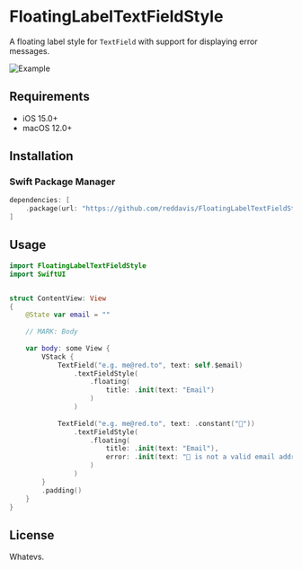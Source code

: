 # FloatingLabelTextFieldStyle

A floating label style for `TextField` with support for displaying error messages. 

![Example](https://cln.sh/Z4zfSB/download)

## Requirements

- iOS 15.0+
- macOS 12.0+

## Installation

### Swift Package Manager

```swift
dependencies: [
    .package(url: "https://github.com/reddavis/FloatingLabelTextFieldStyle", from: "0.9.0")
]
```

## Usage

```swift
import FloatingLabelTextFieldStyle
import SwiftUI


struct ContentView: View
{
    @State var email = ""
    
    // MARK: Body
    
    var body: some View {
        VStack {
            TextField("e.g. me@red.to", text: self.$email)
                .textFieldStyle(
                    .floating(
                        title: .init(text: "Email")
                    )
                )
            
            TextField("e.g. me@red.to", text: .constant("💩"))
                .textFieldStyle(
                    .floating(
                        title: .init(text: "Email"),
                        error: .init(text: "💩 is not a valid email address.")
                    )
                )
        }
        .padding()
    }
}

```

## License

Whatevs.
